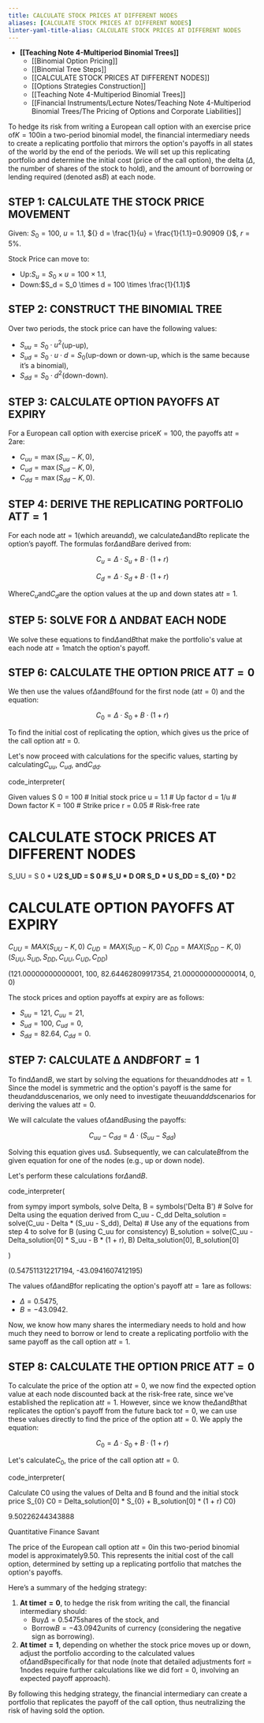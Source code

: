 ```yaml
---
title: CALCULATE STOCK PRICES AT DIFFERENT NODES
aliases: [CALCULATE STOCK PRICES AT DIFFERENT NODES]
linter-yaml-title-alias: CALCULATE STOCK PRICES AT DIFFERENT NODES
---
```


- **[[Teaching Note 4-Multiperiod Binomial Trees]]**
	- [[Binomial Option Pricing]]
	- [[Binomial Tree Steps]]
	- [[CALCULATE STOCK PRICES AT DIFFERENT NODES]]
	- [[Options Strategies Construction]]
	- [[Teaching Note 4-Multiperiod Binomial Trees]]
	- [[Financial Instruments/Lecture Notes/Teaching Note 4-Multiperiod Binomial Trees/The Pricing of Options and Corporate Liabilities]]

To hedge its risk from writing a European call option with an exercise price of$K = 100$in a two-period binomial model,  the financial intermediary needs to create a replicating portfolio that mirrors the option's payoffs in all states of the world by the end of the periods. We will set up this replicating portfolio and determine the initial cost (price of the call option),  the delta ($\Delta$,  the number of shares of the stock to hold),  and the amount of borrowing or lending required (denoted as$B$) at each node.

## STEP 1: CALCULATE THE STOCK PRICE MOVEMENT

Given:
$S_0 = 100$,
$u = 1.1$,
${} d = \frac{1}{u} = \frac{1}{1.1}=0.90909 {}$,
${} r = 5\%$.

Stock Price can move to:

- Up:$S_u = S_0 \times u = 100 \times 1.1$,
- Down:$S_d = S_0 \times d = 100 \times \frac{1}{1.1}$

## STEP 2: CONSTRUCT THE BINOMIAL TREE

Over two periods,  the stock price can have the following values:

- $S_{uu} = S_0 \cdot u^2$(up-up),
- $S_{ud} = S_0 \cdot u \cdot d = S_0$(up-down or down-up,  which is the same because it’s a binomial),
- $S_{dd} = S_0 \cdot d^2$(down-down).

## STEP 3: CALCULATE OPTION PAYOFFS AT EXPIRY

For a European call option with exercise price$K = 100$,  the payoffs at$t=2$are:

- $C_{uu} = \max(S_{uu} - K,  0)$,
- $C_{ud} = \max(S_{ud} - K,  0)$,
- $C_{dd} = \max(S_{dd} - K,  0)$.

## STEP 4: DERIVE THE REPLICATING PORTFOLIO AT$T=1$

For each node at$t=1$(which are$u$and$d$),  we calculate$\Delta$and$B$to replicate the option’s payoff. The formulas for$\Delta$and$B$are derived from:

$$C_u = \Delta \cdot S_u + B \cdot (1+r)$$

$$C_d = \Delta \cdot S_d + B \cdot (1+r)$$

Where$C_u$and$C_d$are the option values at the up and down states at$t=1$.

## STEP 5: SOLVE FOR Δ AND$B$AT EACH NODE

We solve these equations to find$\Delta$and$B$that make the portfolio's value at each node at$t=1$match the option's payoff.

## STEP 6: CALCULATE THE OPTION PRICE AT$T=0$

We then use the values of$\Delta$and$B$found for the first node (at$t=0$) and the equation:

$$C_0 = \Delta \cdot S_0 + B \cdot (1+r)$$

To find the initial cost of replicating the option,  which gives us the price of the call option at$t=0$.

Let's now proceed with calculations for the specific values,  starting by calculating$C_{uu}$, $C_{ud}$,  and$C_{dd}$.

code_interpreter(

 Given values S 0 = 100 # Initial stock price u = 1.1 # Up factor d = 1/u # Down factor K = 100 # Strike price r = 0.05 # Risk-free rate

# CALCULATE STOCK PRICES AT DIFFERENT NODES

S_UU = S 0 * U**2 S_UD = S 0 #
S_U * D OR S_D * U S_DD = S_{0} * D**2

# CALCULATE OPTION PAYOFFS AT EXPIRY

$C_{UU} = MAX(S_{UU} - K,  0)$
$C_{UD} = MAX(S_{UD} - K,  0)$
$C_{DD} = MAX(S_{DD} - K,  0)$
$(S_{UU},  S_{UD},  S_{DD},  C_{UU},  C_{UD},  C_{DD})$

(121.00000000000001,  100,  82.64462809917354,  21.000000000000014,  0,  0)

The stock prices and option payoffs at expiry are as follows:

- $S_{uu} = 121$, $C_{uu} = 21$,
- $S_{ud} = 100$, $C_{ud} = 0$,
- $S_{dd} = 82.64$, $C_{dd} = 0$.

## STEP 7: CALCULATE Δ AND$B$FOR$T=1$

To find$\Delta$and$B$,  we start by solving the equations for the$u$and$d$nodes at$t=1$. Since the model is symmetric and the option's payoff is the same for the$ud$and$du$scenarios,  we only need to investigate the$uu$and$dd$scenarios for deriving the values at$t=0$.

We will calculate the values of$\Delta$and$B$using the payoffs:

$$C_{uu} - C_{dd} = \Delta \cdot (S_{uu} - S_{dd})$$

Solving this equation gives us$\Delta$. Subsequently,  we can calculate$B$from the given equation for one of the nodes (e.g.,  up or down node).

Let's perform these calculations for$\Delta$and$B$.

code_interpreter(

from sympy import symbols,  solve Delta,  B = symbols('Delta B') # Solve for Delta using the equation derived from C_uu - C_dd Delta_solution = solve(C_uu - Delta * (S_uu - S_dd),  Delta) # Use any of the equations from step 4 to solve for B (using C_uu for consistency) B_solution = solve(C_uu - Delta_solution[0] * S_uu - B * (1 + r),  B) Delta_solution[0],  B_solution[0]

)

(0.547511312217194,  -43.0941607412195)

The values of$\Delta$and$B$for replicating the option's payoff at$t=1$are as follows:

- $\Delta = 0.5475$,
- $B = -43.0942$.

Now,  we know how many shares the intermediary needs to hold and how much they need to borrow or lend to create a replicating portfolio with the same payoff as the call option at$t=1$.

## STEP 8: CALCULATE THE OPTION PRICE AT$T=0$

To calculate the price of the option at$t=0$,  we now find the expected option value at each node discounted back at the risk-free rate,  since we've established the replication at$t=1$. However,  since we know the$\Delta$and$B$that replicates the option's payoff from the future back to$t=0$,  we can use these values directly to find the price of the option at$t=0$. We apply the equation:

$$C_0 = \Delta \cdot S_0 + B \cdot (1 + r)$$

Let's calculate$C_0$,  the price of the call option at$t=0$.

code_interpreter(

Calculate C0 using the values of Delta and B found and the initial stock price S_{0}
C0 = Delta_solution[0] * S_{0} + B_solution[0] * (1 + r) C0)

9.50226244343888

Quantitative Finance Savant

The price of the European call option at$t=0$in this two-period binomial model is approximately$9.50$. This represents the initial cost of the call option,  determined by setting up a replicating portfolio that matches the option's payoffs.

Here’s a summary of the hedging strategy:

1. **At time$t=0$**,  to hedge the risk from writing the call,  the financial intermediary should:
	 - Buy$\Delta = 0.5475$shares of the stock,  and
	 - Borrow$B = -43.0942$units of currency (considering the negative sign as borrowing).
1. **At time$t=1$**,  depending on whether the stock price moves up or down,  adjust the portfolio according to the calculated values of$\Delta$and$B$specifically for that node (note that detailed adjustments for$t=1$nodes require further calculations like we did for$t=0$,  involving an expected payoff approach).

By following this hedging strategy,  the financial intermediary can create a portfolio that replicates the payoff of the call option,  thus neutralizing the risk of having sold the option.